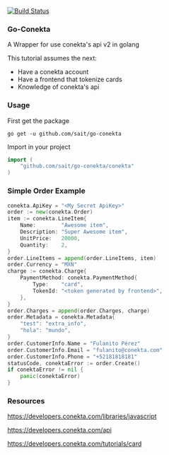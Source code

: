 [![Build Status](https://travis-ci.org/sait/go-conekta.svg?branch=master)](https://travis-ci.org/sait/go-conekta)

### Go-Conekta
A Wrapper for use conekta's api v2 in golang

This tutorial assumes the next:

* Have a conekta account
* Have a frontend that tokenize cards
* Knowledge of conekta's api

### Usage

First get the package

```
go get -u github.com/sait/go-conekta
```

Import in your project

```go
import (
    "github.com/sait/go-conekta/conekta"
)
```

### Simple Order Example

```go
conekta.ApiKey = "<My Secret ApiKey>"
order := new(conekta.Order)
item := conekta.LineItem{
    Name:        "Awesome item",
    Description: "Super Awesome item",
    UnitPrice:   20000,
    Quantity:    2,
}
order.LineItems = append(order.LineItems, item)
order.Currency = "MXN"
charge := conekta.Charge{
    PaymentMethod: conekta.PaymentMethod{
        Type:    "card",
        TokenId: "<token generated by frontend>",
    },
}
order.Charges = append(order.Charges, charge)
order.Metadata = conekta.Metadata{
    "test": "extra_info",
    "hola": "mundo",
}
order.CustomerInfo.Name = "Fulanito Pérez"
order.CustomerInfo.Email = "fulanito@conekta.com"
order.CustomerInfo.Phone = "+52181818181"
statusCode, conektaError := order.Create()
if conektaError != nil {
    panic(conektaError)
}
```

### Resources

https://developers.conekta.com/libraries/javascript

https://developers.conekta.com/api

https://developers.conekta.com/tutorials/card
